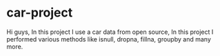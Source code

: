 # car-project
Hi guys, In this project I use a car data from open source, In this project I performed various methods like isnull, dropna, fillna, groupby and many more.

